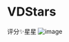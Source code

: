 # VDStars
评分✨星星
 ![image](https://github.com/ButBueatiful/dotvim/raw/master/screenshots/vim-screenshot.jpg)
